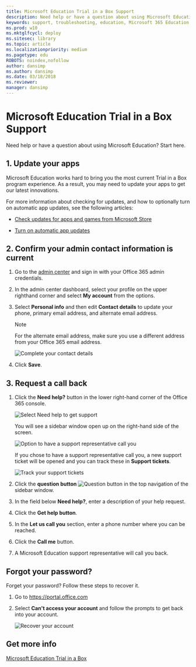 ```yaml
---
title: Microsoft Education Trial in a Box Support
description: Need help or have a question about using Microsoft Education Trial in a Box? Start here.
keywords: support, troubleshooting, education, Microsoft 365 Education, full cloud IT solution, school, deploy, setup, manage, Windows 10, Intune for Education, Office 365 for Education, Microsoft Store for Education, Set up School PCs
ms.prod: w10
ms.mktglfcycl: deploy
ms.sitesec: library
ms.topic: article
ms.localizationpriority: medium
ms.pagetype: edu
ROBOTS: noindex,nofollow
author: dansimp
ms.author: dansimp
ms.date: 03/18/2018
ms.reviewer:
manager: dansimp
---
```


# Microsoft Education Trial in a Box Support
Need help or have a question about using Microsoft Education? Start here.

## 1. Update your apps

Microsoft Education works hard to bring you the most current Trial in a Box program experience. As a result, you may need to update your apps to get our latest innovations.

For more information about checking for updates, and how to optionally turn on automatic app updates, see the following articles:

- [Check updates for apps and games from Microsoft Store](https://support.microsoft.com/help/4026259/microsoft-store-check-updates-for-apps-and-games)

- [Turn on automatic app updates](https://support.microsoft.com/help/15081/windows-turn-on-automatic-app-updates)

## 2. Confirm your admin contact information is current

1. Go to the <a href="https://portal.office.com/adminportal/home" target="_blank">admin center</a> and sign in with your Office 365 admin credentials.
2. In the admin center dashboard, select your profile on the upper righthand corner and select **My account** from the options.
3. Select **Personal info** and then edit **Contact details** to update  your phone, primary email address, and alternate email address.

   > [!NOTE]
   > For the alternate email address, make sure you use a different address from your Office 365 email address.

   ![Complete your contact details](images/o365_adminaccountinfo.png)

4. Click **Save**.

## 3. Request a call back

1. Click the **Need help?** button in the lower right-hand corner of the Office 365 console.

   ![Select Need help to get support](images/o365_needhelp.png)

   You will see a sidebar window open up on the right-hand side of the screen.

   ![Option to have a support representative call you](images/o365_needhelp_callingoption.png)

   If you chose to have a support representative call you, a new support ticket will be opened and you can track these in **Support tickets**.

   ![Track your support tickets](images/o365_needhelp_supporttickets.png)

2. Click the **question button** ![Question button](images/o365_needhelp_questionbutton.png) in the top navigation of the sidebar window.
3. In the field below **Need help?**, enter a description of your help request.
4. Click the **Get help button**.
5. In the **Let us call you** section, enter a phone number where you can be reached.
6. Click the **Call me** button.
7. A Microsoft Education support representative will call you back.

## Forgot your password?
Forget your password? Follow these steps to recover it.

1. Go to <a href="https://portal.office.com/" target="_blank">https://portal.office.com</a>
2. Select **Can't access your account** and follow the prompts to get back into your account.

   ![Recover your account](images/officeportal_cantaccessaccount.png)




## Get more info
[Microsoft Education Trial in a Box](index.md)

